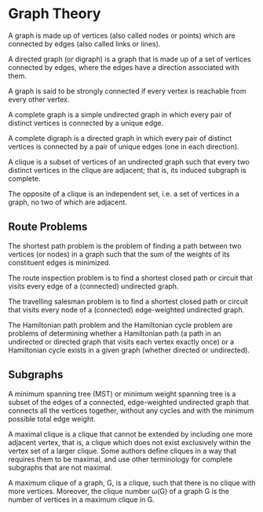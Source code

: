 # Graph Theory

A graph is made up of vertices (also called nodes or points) which are connected by edges (also called links or lines).

A directed graph (or digraph) is a graph that is made up of a set of vertices connected by edges, where the edges have a direction associated with them.

A graph is said to be strongly connected if every vertex is reachable from every other vertex.

A complete graph is a simple undirected graph in which every pair of distinct vertices is connected by a unique edge.

A complete digraph is a directed graph in which every pair of distinct vertices is connected by a pair of unique edges (one in each direction).

A clique is a subset of vertices of an undirected graph such that every two distinct vertices in the clique are adjacent; that is, its induced subgraph is complete.

The opposite of a clique is an independent set, i.e. a set of vertices in a graph, no two of which are adjacent.

## Route Problems

The shortest path problem is the problem of finding a path between two vertices (or nodes) in a graph such that the sum of the weights of its constituent edges is minimized.

The route inspection problem is to find a shortest closed path or circuit that visits every edge of a (connected) undirected graph.

The travelling salesman problem is to find a shortest closed path or circuit that visits every node of a (connected) edge-weighted undirected graph.

The Hamiltonian path problem and the Hamiltonian cycle problem are problems of determining whether a Hamiltonian path (a path in an undirected or directed graph that visits each vertex exactly once) or a Hamiltonian cycle exists in a given graph (whether directed or undirected).

## Subgraphs

A minimum spanning tree (MST) or minimum weight spanning tree is a subset of the edges of a connected, edge-weighted undirected graph that connects all the vertices together, without any cycles and with the minimum possible total edge weight.

A maximal clique is a clique that cannot be extended by including one more adjacent vertex, that is, a clique which does not exist exclusively within the vertex set of a larger clique. Some authors define cliques in a way that requires them to be maximal, and use other terminology for complete subgraphs that are not maximal.

A maximum clique of a graph, G, is a clique, such that there is no clique with more vertices. Moreover, the clique number ω(G) of a graph G is the number of vertices in a maximum clique in G.
